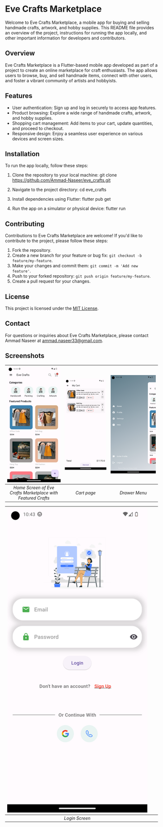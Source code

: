 # Eve Crafts Marketplace

Welcome to Eve Crafts Marketplace, a mobile app for buying and selling handmade crafts, artwork, and hobby supplies. This README file provides an overview of the project, instructions for running the app locally, and other important information for developers and contributors.

## Overview

Eve Crafts Marketplace is a Flutter-based mobile app developed as part of a project to create an online marketplace for craft enthusiasts. The app allows users to browse, buy, and sell handmade items, connect with other users, and foster a vibrant community of artists and hobbyists.

## Features

- User authentication: Sign up and log in securely to access app features.
- Product browsing: Explore a wide range of handmade crafts, artwork, and hobby supplies.
- Shopping cart management: Add items to your cart, update quantities, and proceed to checkout.
- Responsive design: Enjoy a seamless user experience on various devices and screen sizes.

## Installation

To run the app locally, follow these steps:

1. Clone the repository to your local machine:
  git clone <https://github.com/Ammad-Naseer/eve_crafts.git>

2. Navigate to the project directory:
   cd eve_crafts

3. Install dependencies using Flutter:
   flutter pub get

4. Run the app on a simulator or physical device:
   flutter run

## Contributing

Contributions to Eve Crafts Marketplace are welcome! If you'd like to contribute to the project, please follow these steps:

1. Fork the repository.
2. Create a new branch for your feature or bug fix: `git checkout -b feature/my-feature`.
3. Make your changes and commit them: `git commit -m 'Add new feature'`.
4. Push to your forked repository: `git push origin feature/my-feature`.
5. Create a pull request for your changes.

## License

This project is licensed under the [MIT License](LICENSE).

## Contact

For questions or inquiries about Eve Crafts Marketplace, please contact Ammad Naseer at <ammad.naseer33@gmail.com>.

## Screenshots

| ![Home Screen](screenshots/home.png) | ![Cart Screen](screenshots/cart.png) | ![Drawer](screenshots/drawer.png) |
| :-----------------------------------: | :-----------------------------------: | :--------------------------------: |
| *Home Screen of Eve Crafts Marketplace with Featured Crafts* | *Cart page* | *Drawer Menu* |

| ![Login Screen](screenshots/login.png) |  |  |
| :------------------------------------: | - | - |
| *Login Screen* |  |  |
